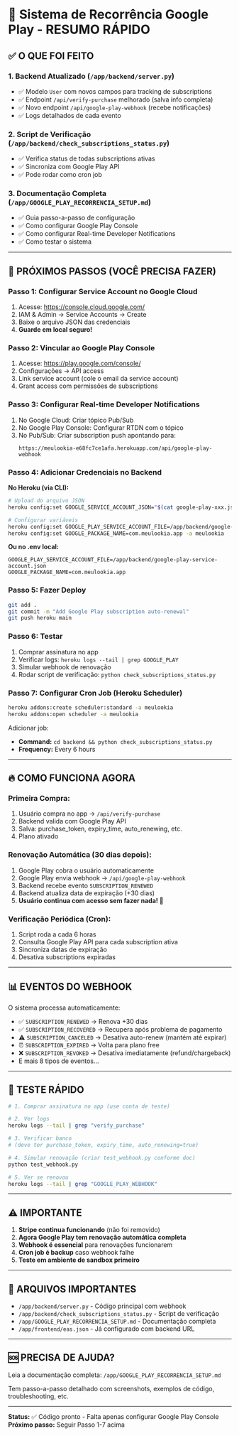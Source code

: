 # 🔄 Sistema de Recorrência Google Play - RESUMO RÁPIDO

## ✅ O QUE FOI FEITO

### 1. **Backend Atualizado** (`/app/backend/server.py`)
- ✅ Modelo `User` com novos campos para tracking de subscriptions
- ✅ Endpoint `/api/verify-purchase` melhorado (salva info completa)
- ✅ Novo endpoint `/api/google-play-webhook` (recebe notificações)
- ✅ Logs detalhados de cada evento

### 2. **Script de Verificação** (`/app/backend/check_subscriptions_status.py`)
- ✅ Verifica status de todas subscriptions ativas
- ✅ Sincroniza com Google Play API
- ✅ Pode rodar como cron job

### 3. **Documentação Completa** (`/app/GOOGLE_PLAY_RECORRENCIA_SETUP.md`)
- ✅ Guia passo-a-passo de configuração
- ✅ Como configurar Google Play Console
- ✅ Como configurar Real-time Developer Notifications
- ✅ Como testar o sistema

---

## 🚀 PRÓXIMOS PASSOS (VOCÊ PRECISA FAZER)

### **Passo 1: Configurar Service Account no Google Cloud**
1. Acesse: https://console.cloud.google.com/
2. IAM & Admin → Service Accounts → Create
3. Baixe o arquivo JSON das credenciais
4. **Guarde em local seguro!**

### **Passo 2: Vincular ao Google Play Console**
1. Acesse: https://play.google.com/console/
2. Configurações → API access
3. Link service account (cole o email da service account)
4. Grant access com permissões de subscriptions

### **Passo 3: Configurar Real-time Developer Notifications**
1. No Google Cloud: Criar tópico Pub/Sub
2. No Google Play Console: Configurar RTDN com o tópico
3. No Pub/Sub: Criar subscription push apontando para:
   ```
   https://meulookia-e68fc7ce1afa.herokuapp.com/api/google-play-webhook
   ```

### **Passo 4: Adicionar Credenciais no Backend**

**No Heroku (via CLI):**
```bash
# Upload do arquivo JSON
heroku config:set GOOGLE_SERVICE_ACCOUNT_JSON="$(cat google-play-xxx.json)" -a meulookia

# Configurar variáveis
heroku config:set GOOGLE_PLAY_SERVICE_ACCOUNT_FILE=/app/backend/google-play-service-account.json -a meulookia
heroku config:set GOOGLE_PACKAGE_NAME=com.meulookia.app -a meulookia
```

**Ou no .env local:**
```env
GOOGLE_PLAY_SERVICE_ACCOUNT_FILE=/app/backend/google-play-service-account.json
GOOGLE_PACKAGE_NAME=com.meulookia.app
```

### **Passo 5: Fazer Deploy**
```bash
git add .
git commit -m "Add Google Play subscription auto-renewal"
git push heroku main
```

### **Passo 6: Testar**
1. Comprar assinatura no app
2. Verificar logs: `heroku logs --tail | grep GOOGLE_PLAY`
3. Simular webhook de renovação
4. Rodar script de verificação: `python check_subscriptions_status.py`

### **Passo 7: Configurar Cron Job (Heroku Scheduler)**
```bash
heroku addons:create scheduler:standard -a meulookia
heroku addons:open scheduler -a meulookia
```

Adicionar job:
- **Command:** `cd backend && python check_subscriptions_status.py`
- **Frequency:** Every 6 hours

---

## 🔥 COMO FUNCIONA AGORA

### **Primeira Compra:**
1. Usuário compra no app → `/api/verify-purchase`
2. Backend valida com Google Play API
3. Salva: purchase_token, expiry_time, auto_renewing, etc.
4. Plano ativado

### **Renovação Automática (30 dias depois):**
1. Google Play cobra o usuário automaticamente
2. Google Play envia webhook → `/api/google-play-webhook`
3. Backend recebe evento `SUBSCRIPTION_RENEWED`
4. Backend atualiza data de expiração (+30 dias)
5. **Usuário continua com acesso sem fazer nada! 🎉**

### **Verificação Periódica (Cron):**
1. Script roda a cada 6 horas
2. Consulta Google Play API para cada subscription ativa
3. Sincroniza datas de expiração
4. Desativa subscriptions expiradas

---

## 📊 EVENTOS DO WEBHOOK

O sistema processa automaticamente:
- ✅ `SUBSCRIPTION_RENEWED` → Renova +30 dias
- ✅ `SUBSCRIPTION_RECOVERED` → Recupera após problema de pagamento
- ⚠️ `SUBSCRIPTION_CANCELED` → Desativa auto-renew (mantém até expirar)
- ⏰ `SUBSCRIPTION_EXPIRED` → Volta para plano free
- ❌ `SUBSCRIPTION_REVOKED` → Desativa imediatamente (refund/chargeback)
- E mais 8 tipos de eventos...

---

## 🧪 TESTE RÁPIDO

```bash
# 1. Comprar assinatura no app (use conta de teste)

# 2. Ver logs
heroku logs --tail | grep "verify_purchase"

# 3. Verificar banco
# (deve ter purchase_token, expiry_time, auto_renewing=true)

# 4. Simular renovação (criar test_webhook.py conforme doc)
python test_webhook.py

# 5. Ver se renovou
heroku logs --tail | grep "GOOGLE_PLAY_WEBHOOK"
```

---

## ⚠️ IMPORTANTE

1. **Stripe continua funcionando** (não foi removido)
2. **Agora Google Play tem renovação automática completa**
3. **Webhook é essencial** para renovações funcionarem
4. **Cron job é backup** caso webhook falhe
5. **Teste em ambiente de sandbox primeiro**

---

## 📁 ARQUIVOS IMPORTANTES

- `/app/backend/server.py` - Código principal com webhook
- `/app/backend/check_subscriptions_status.py` - Script de verificação
- `/app/GOOGLE_PLAY_RECORRENCIA_SETUP.md` - Documentação completa
- `/app/frontend/eas.json` - Já configurado com backend URL

---

## 🆘 PRECISA DE AJUDA?

Leia a documentação completa: `/app/GOOGLE_PLAY_RECORRENCIA_SETUP.md`

Tem passo-a-passo detalhado com screenshots, exemplos de código, troubleshooting, etc.

---

**Status:** ✅ Código pronto - Falta apenas configurar Google Play Console
**Próximo passo:** Seguir Passo 1-7 acima
